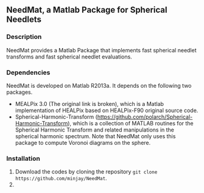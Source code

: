 ## NeedMat, a Matlab Package for Spherical Needlets
### Description
NeedMat provides a Matlab Package that implements fast spherical needlet transforms and fast spherical needlet evaluations. 
### Dependencies
NeedMat is developed on Matlab R2013a. It depends on the following two packages.
* MEALPix 3.0 (The original link is broken), which is a Matlab implementation of HEALPix based on HEALPix-F90 original source code.
* Spherical-Harmonic-Transform (https://github.com/polarch/Spherical-Harmonic-Transform), which is a collection of MATLAB routines for the Spherical Harmonic Transform and related manipulations in the spherical harmonic spectrum. Note that NeedMat only uses this package to compute Voronoi diagrams on the sphere.

### Installation
1. Download the codes by cloning the repository `git clone https://github.com/minjay/NeedMat`.
2. 

